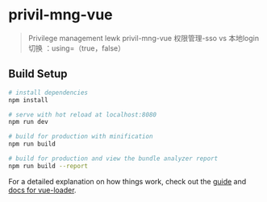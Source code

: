 # privil-mng-vue

> Privilege management lewk
> privil-mng-vue 权限管理-sso vs 本地login 切换 ：using=（true，false）

## Build Setup

``` bash
# install dependencies
npm install

# serve with hot reload at localhost:8080
npm run dev

# build for production with minification
npm run build

# build for production and view the bundle analyzer report
npm run build --report
```

For a detailed explanation on how things work, check out the [guide](http://vuejs-templates.github.io/webpack/) and [docs for vue-loader](http://vuejs.github.io/vue-loader).
